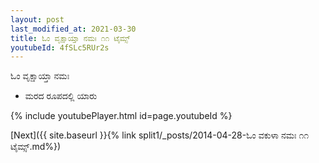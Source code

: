 ```yaml
---
layout: post
last_modified_at: 2021-03-30
title: ಓಂ ವೃಕ್ಷಾಯ್ತಾ ನಮಃ ೧೧ ಟೈಮ್ಸ್
youtubeId: 4fSLc5RUr2s
---
```

 
 
 ಓಂ ವೃಕ್ಷಾಯ್ತಾ ನಮಃ  
 
 -  ಮರದ ರೂಪದಲ್ಲಿ ಯಾರು 
 
  
 
  
 
 
 
 
 
 


{% include youtubePlayer.html id=page.youtubeId %}
 
[Next]({{ site.baseurl }}{% link  split1/_posts/2014-04-28-ಓಂ ವಕುಳಾ ನಮಃ ೧೧ ಟೈಮ್ಸ್.md%})
 
